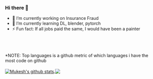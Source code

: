 ### Hi there 👋

- 🔭 I’m currently working on Insurance Fraud
- 🌱 I’m currently learning DL, blender, pytorch
- ⚡ Fun fact: If all jobs paid the same, I would have been a painter



</br>
</br>
</br>
*NOTE: Top languages is a github metric of which languages i have the most code on github
</br>
</br>


<a href="https://github.com/tosingularity/github-readme-stats">
  <img align="center" src="https://github-readme-stats.vercel.app/api?username=tosingularity&show_icons=true&include_all_commits=true&theme=radical" alt="Mukesh's github stats" />
</a>
<a href="https://github.com/tosingularity/github-readme-stats">
  <img align="center" src="https://github-readme-stats.vercel.app/api/top-langs/?username=tosingularity&layout=compact&theme=radical" />
</a>

